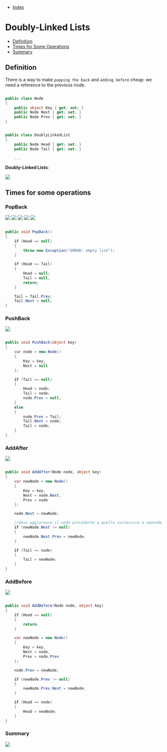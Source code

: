 * [Index](https://github.com/KiraDiShira/AlgorithmsAndDataStructures/blob/master/README.md#project-title)

# Doubly-Linked Lists

* [Definition](#definition)
* [Times for Some Operations](#times-for-some-operations)
* [Summary](#summary)

## Definition

There is a way to make `popping the back` and `adding before` cheap: we need a reference to the previous node. 

```c#

public class Node
{
    public object Key { get; set; }
    public Node Next { get; set; }
    public Node Prev { get; set; }
}

```

```c#

public class DoublyLinkedList
{
    public Node Head { get; set; }
    public Node Tail { get; set; }

    ...

```

**Doubly-Linked Lists**:

<img src="https://raw.githubusercontent.com/KiraDiShira/Cracking/master/DoublyLinkedList/Images/dll1.PNG" />

## Times for some operations

### PopBack

<img src="https://raw.githubusercontent.com/KiraDiShira/Cracking/master/DoublyLinkedList/Images/dll2.PNG" />
<img src="https://raw.githubusercontent.com/KiraDiShira/Cracking/master/DoublyLinkedList/Images/dll3.PNG" />
<img src="https://raw.githubusercontent.com/KiraDiShira/Cracking/master/DoublyLinkedList/Images/dll4.PNG" />
<img src="https://raw.githubusercontent.com/KiraDiShira/Cracking/master/DoublyLinkedList/Images/dll5.PNG" />
<img src="https://raw.githubusercontent.com/KiraDiShira/Cracking/master/DoublyLinkedList/Images/dll6.PNG" />

```c#

public void PopBack()
{
    if (Head == null)
    {
        throw new Exception("ERROR: empty list");
    }

    if (Head == Tail)
    {
        Head = null;
        Tail = null;
        return;
    }

    Tail = Tail.Prev;
    Tail.Next = null;
}

```

### PushBack

<img src="https://raw.githubusercontent.com/KiraDiShira/Cracking/master/DoublyLinkedList/Images/dll7.PNG" />

```c#

public void PushBack(object key)
{
    var node = new Node()
    {
        Key = key,
        Next = null
    };

    if (Tail == null)
    {
        Head = node;
        Tail = node;
        node.Prev = null;
    }
    else
    {
        node.Prev = Tail;
        Tail.Next = node;
        Tail = node;
    }
}

```

### AddAfter

<img src="https://raw.githubusercontent.com/KiraDiShira/Cracking/master/DoublyLinkedList/Images/dll8.PNG" />

```c#

public void AddAfter(Node node, object key)
{
    var newNode = new Node()
    {
        Key = key,
        Next = node.Next,
        Prev = node
    };

    node.Next = newNode;

    //devo aggiornare il nodo precedente a quello successivo a newnode
    if (newNode.Next != null)
    {
        newNode.Next.Prev = newNode;
    }

    if (Tail == node)
    {
        Tail = newNode;
    }
}

```

### AddBefore

<img src="https://raw.githubusercontent.com/KiraDiShira/Cracking/master/DoublyLinkedList/Images/dll9.PNG" />

```c#

public void AddBefore(Node node, object key)
{
    if (Head == null)
    {
        return;
    }

    var newNode = new Node()
    {
        Key = key,
        Next = node,
        Prev = node.Prev
    };

    node.Prev = newNode;

    if (newNode.Prev != null)
    {
        newNode.Prev.Next = newNode;
    }

    if (Head == node)
    {
        Head = newNode;
    }
}

```

### Summary

<img src="https://raw.githubusercontent.com/KiraDiShira/Cracking/master/DoublyLinkedList/Images/dll10.PNG" />
